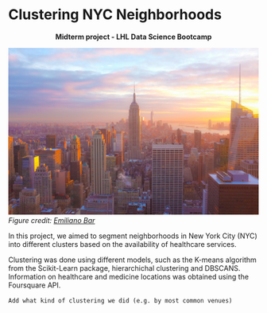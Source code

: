 # Clustering NYC Neighborhoods
<p style="text-align: center;"><b> Midterm project - LHL Data Science Bootcamp </b></p>

![New York City](/output/figures/emiliano-bar-kheTI8pIywU-unsplash.jpg)
_Figure credit: [Emiliano Bar](https://unsplash.com/photos/kheTI8pIywU?utm_source=unsplash&utm_medium=referral&utm_content=creditShareLink)_

In this project, we aimed to segment neighborhoods in New York City (NYC) into different clusters based on the availability of healthcare services. 

Clustering was done using different models, such as the K-means algorithm from the Scikit-Learn package, hierarchichal clustering and DBSCANS. Information on healthcare and medicine locations was obtained using the Foursquare API. 

    Add what kind of clustering we did (e.g. by most common venues)
